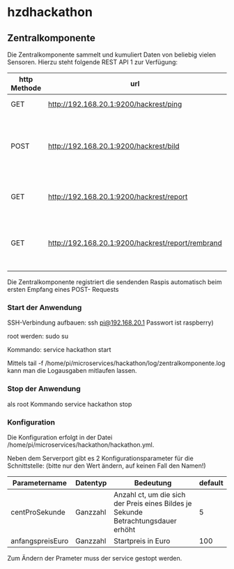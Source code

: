 # hzdhackathon

## Zentralkomponente

Die Zentralkomponente sammelt und kumuliert Daten von beliebig vielen Sensoren. Hierzu steht folgende REST API 1 zur Verfügung:

| http Methode | url | body | response | Zweck |
| ------ | ------ | ------- | -------- | ------ |
| GET | http://192.168.20.1:9200/hackrest/ping | - | text.plain | Teste Verfügbarkeit
| POST | http://192.168.20.1:9200/hackrest/bild | json {"id":"bildname","dauer": 25 } wobei id (string) die ID des Sensor-Raspis ist und dauer (int) die Betrachtungsdauer in Sekunden | text.plain (aktueller Preis) | sende Daten an die Zentralkomponente
| GET | http://192.168.20.1:9200/hackrest/report | - | text.html (Preisliste aller Bilder als html | frage alle Preise ab
| GET | http://192.168.20.1:9200/hackrest/report/rembrand | - | text.plain (aktueller Preis des Bildes mit der id "rembrand" | frage einen einzelnen Bildpreis ab

Die Zentralkomponente registriert die sendenden Raspis automatisch beim ersten Empfang eines POST- Requests

### Start der Anwendung

SSH-Verbindung aufbauen:
ssh pi@192.168.20.1 
Passwort ist raspberry)

root werden:
sudo su

Kommando:
service hackathon start

Mittels 
tail -f /home/pi/microservices/hackathon/log/zentralkomponente.log
kann man die Logausgaben mitlaufen lassen.

### Stop der Anwendung

als root Kommando
service hackathon stop

### Konfiguration

Die Konfiguration erfolgt in der Datei 
/home/pi/microservices/hackathon/hackathon.yml.

Neben dem Serverport gibt es 2 Konfigurationsparameter für die Schnittstelle:
(bitte nur den Wert ändern, auf keinen Fall den Namen!)

| Parametername | Datentyp | Bedeutung | default |
| ------ | ------ | ------ | ------ |
| centProSekunde | Ganzzahl | Anzahl ct, um die sich der Preis eines Bildes je Sekunde Betrachtungsdauer erhöht | 5
| anfangspreisEuro | Ganzzahl | Startpreis in Euro | 100

Zum Ändern der Prameter muss der service gestopt werden.
